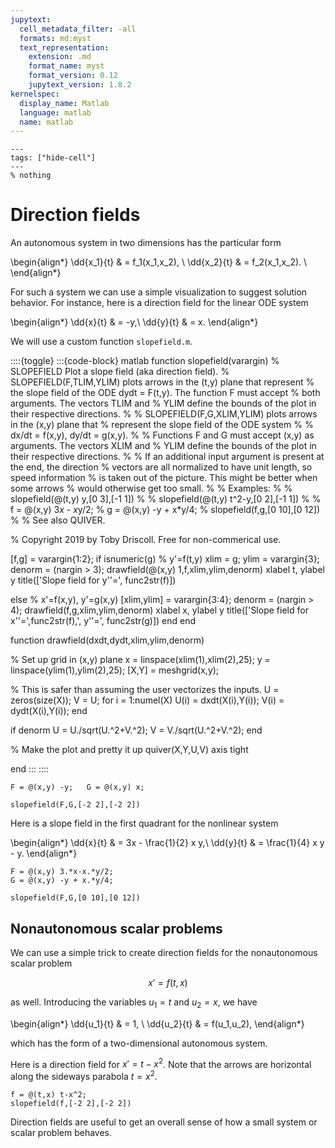 ```yaml
---
jupytext:
  cell_metadata_filter: -all
  formats: md:myst
  text_representation:
    extension: .md
    format_name: myst
    format_version: 0.12
    jupytext_version: 1.8.2
kernelspec:
  display_name: Matlab
  language: matlab
  name: matlab
---
```


```{code-cell}
---
tags: ["hide-cell"]
---
% nothing
```

# Direction fields

An autonomous system in two dimensions has the particular form 

\begin{align*}
	\dd{x_1}{t} & = f_1(x_1,x_2), \\
	\dd{x_2}{t} & = f_2(x_1,x_2). \\
\end{align*}

For such a system we can use a simple visualization to suggest solution behavior. For instance, here is a direction field for the linear ODE system

\begin{align*}
\dd{x}{t} & = -y,\\
\dd{y}{t} & = x.
\end{align*}

We will use a custom function `slopefield.m`. 

::::{toggle}
:::{code-block} matlab
function slopefield(varargin)
% SLOPEFIELD Plot a slope field (aka direction field).
%    SLOPEFIELD(F,TLIM,YLIM) plots arrows in the (t,y) plane that represent
%    the slope field of the ODE dydt = F(t,y). The function F must accept
%    both arguments. The vectors TLIM and
%    YLIM define the bounds of the plot in their respective directions.
%
%    SLOPEFIELD(F,G,XLIM,YLIM) plots arrows in the (x,y) plane that
%    represent the slope field of the ODE system 
% 
%       dx/dt = f(x,y),  dy/dt = g(x,y). 
%
%    Functions F and G must accept (x,y) as arguments. The vectors XLIM and
%    YLIM define the bounds of the plot in their respective directions.
%
%    If an additional input argument is present at the end, the direction
%    vectors are all normalized to have unit length, so speed information
%    is taken out of the picture. This might be better when some arrows
%    would otherwise get too small.
%
%    Examples:
%
%       slopefield(@(t,y) y,[0 3],[-1 1])
%
%       slopefield(@(t,y) t^2-y,[0 2],[-1 1])
%
%       f = @(x,y) 3*x - x*y/2;
%       g = @(x,y) -y + x*y/4;
%       slopefield(f,g,[0 10],[0 12])
%
%    See also QUIVER.

% Copyright 2019 by Toby Driscoll. Free for non-commerical use. 

[f,g] = varargin{1:2};
if isnumeric(g)    % y'=f(t,y)
    xlim = g;
    ylim = varargin{3};
    denorm = (nargin > 3);
    drawfield(@(x,y) 1,f,xlim,ylim,denorm)
    xlabel t, ylabel y
    title(['Slope field for y''=', func2str(f)])

else               % x'=f(x,y), y'=g(x,y)
    [xlim,ylim] = varargin{3:4};
    denorm = (nargin > 4);
    drawfield(f,g,xlim,ylim,denorm)
    xlabel x, ylabel y
    title(['Slope field for x''=',func2str(f),', y''=', func2str(g)])
end
end

function drawfield(dxdt,dydt,xlim,ylim,denorm)

% Set up grid in (x,y) plane 
x = linspace(xlim(1),xlim(2),25);
y = linspace(ylim(1),ylim(2),25);
[X,Y] = meshgrid(x,y);

% This is safer than assuming the user vectorizes the inputs.
U = zeros(size(X));  V = U;
for i = 1:numel(X)
    U(i) = dxdt(X(i),Y(i));  V(i) = dydt(X(i),Y(i));
end

if denorm 
    U = U./sqrt(U.^2+V.^2);  V = V./sqrt(U.^2+V.^2);
end

% Make the plot and pretty it up
quiver(X,Y,U,V)
axis tight

end
:::
::::

```{code-cell}
F = @(x,y) -y;   G = @(x,y) x;

slopefield(F,G,[-2 2],[-2 2])
```

Here is a slope field in the first quadrant for the nonlinear system

\begin{align*}
\dd{x}{t} & = 3x - \frac{1}{2} x y,\\
\dd{y}{t} & = \frac{1}{4} x y - y.
\end{align*}

```{code-cell}
F = @(x,y) 3.*x-x.*y/2;
G = @(x,y) -y + x.*y/4;

slopefield(F,G,[0 10],[0 12])
```

## Nonautonomous scalar problems

We can use a simple trick to create direction fields for the nonautonomous scalar problem 

$$
x'=f(t,x)
$$ 

as well. Introducing the variables $u_1=t$ and $u_2=x$, we have 

\begin{align*}
\dd{u_1}{t} & = 1, \\
\dd{u_2}{t} & = f(u_1,u_2),
\end{align*}

which has the form of a two-dimensional autonomous system. 

Here is a direction field for $x'=t-x^2$. Note that the arrows are horizontal along the sideways parabola $t=x^2$. 

```{code-cell}
f = @(t,x) t-x^2;
slopefield(f,[-2 2],[-2 2])
```

Direction fields are useful to get an overall sense of how a small system or scalar problem behaves.
